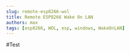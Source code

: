 ```yaml
---
slug: remote-esp8266-wol
title: Remote ESP8266 Wake On LAN
authors: max
tags: [esp8266, WOL, esp, windows, WakeOnLAN]
---
```

#Test